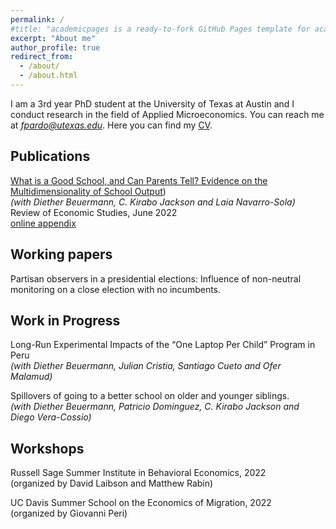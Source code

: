 ```yaml
---
permalink: /
#title: "academicpages is a ready-to-fork GitHub Pages template for academic personal websites"
excerpt: "About me"
author_profile: true
redirect_from: 
  - /about/
  - /about.html
---
```


I am a 3rd year PhD student at the University of Texas at Austin and I conduct research in the field of Applied Microeconomics. You can reach me at *fpardo@utexas.edu*. Here you can find my [CV](http://francisco-pardo-pajuelo.github.io/files/CV_Francisco_Pardo_Pajuelo.pdf).



Publications
------

[What is a Good School, and Can Parents Tell? Evidence on the Multidimensionality of School Output](http://francisco-pardo-pajuelo.github.io/files/beuermann_et_al_2022_What_is_a_good_school.pdf))  
*(with Diether Beuermann, C. Kirabo Jackson and Laia Navarro-Sola)*  
Review of Economic Studies, June 2022  
[online appendix](http://francisco-pardo-pajuelo.github.io/files/beuermann_et_al_2022_What_is_a_good_school_APPENDIX.pdf)

Working papers
------
Partisan observers in a presidential elections: Influence of non-neutral monitoring on a close election with no incumbents.

Work in Progress
------
Long-Run Experimental Impacts of the “One Laptop Per Child” Program in Peru   
*(with Diether Beuermann, Julian Cristia, Santiago Cueto and Ofer Malamud)*    

Spillovers of going to a better school on older and younger siblings.  
*(with Diether Beuermann, Patricio Dominguez, C. Kirabo Jackson and Diego Vera-Cossio)*  

Workshops
------
Russell Sage Summer Institute in Behavioral Economics, 2022  
(organized by David Laibson and Matthew Rabin)   

UC Davis Summer School on the Economics of Migration, 2022  
(organized by Giovanni Peri)






